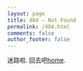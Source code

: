 ```yaml
---
layout: page
title: 404 – Not Found
permalink: /404.html
comments: false
author_footer: false
---
```


迷路啦. 回去吧[home](/).
